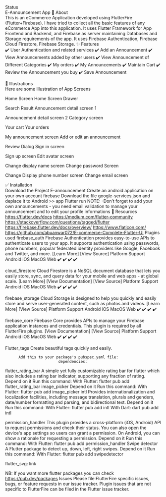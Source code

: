 Status <br>
          E-Announcement App
🎯 About <br>
This is an eCommerce Application developed using FlutterFire (Flutter+Firebase). I have tried to collect all the basic features of any eCommerce App into this application. It uses Flutter Framework for App Frontend and Backend, and Firebase as server maintaining Databases and Storage requirements of the app. It uses Firebase Authentication, Firebase Cloud Firestore, Firebase Storage.
✨ Features <br>
✔️ User Authentication and related services
✔️ Add an Announcement
✔️ View Announcements added by other users
✔️ View Announcement of Different Categories
✔️ My orders
✔️ My Announcements
✔️ Maintain Cart
✔️ Review the Announcement you buy
✔️ Save Announcement

🏁 Illustrations <br>
Here are some Illustration of App Screens
 
 
Home Screen                                           Home Screen Drawer
                  
Search Result                      Announcement detail screen 1 
                     
Announcement detail screen 2        Category screen 
                  
Your cart                                    Your orders
                                                           


My announcement screen           Add or edit an announcement
                     



   Review Dialog                               Sign in screen
                           
Sign up screen                Edit avatar screen 
                         
                                                         





Change display name screen       Change password Screen
                 



Change Display phone number screen             Change  email screen
                              
✅ Installation<br>
Download the Project E-announcement
Create an android application on your own account firebase 
Download the file google-services.json and deplace it to Android >> app 
Flutter run 
NOTE: -Don’t forget to add your own announcements
         - you need email validation to manage your announcement and to edit your profile informations
🚀 Resources <br>
https://flutter.dev/docs
https://medium.com/flutter-community
https://stackoverflow.com/questions/tagged/flutter
https://firebase.flutter.dev/docs/overview/
https://www.flaticon.com/
https://github.com/abuanwar072/E-commerce-Complete-Flutter-UI
Plugins used
firebase_auth
Firebase Authentication provides easy-to-use APIs to authenticate users to your app. It supports authentication using passwords, phone numbers, popular federated identity providers like Google, Facebook and Twitter, and more. [Learn More]
[View Source]
Platform Support
Android
iOS
MacOS
Web
✔️
✔️
    ✔️
✔️


cloud_firestore
Cloud Firestore is a NoSQL document database that lets you easily store, sync, and query data for your mobile and web apps - at global scale. [Learn More]
[View Documentation] [View Source]
Platform Support
Android
iOS
MacOS
Web
✔️
✔️
    ✔️
✔️

 
firebase_storage
Cloud Storage is designed to help you quickly and easily store and serve user-generated content, such as photos and videos. [Learn More]
[View Source]
Platform Support
Android
iOS
MacOS
Web
✔️
✔️
    ✔️
✔️

 
firebase_core
Firebase Core provides APIs to manage your Firebase application instances and credentials. This plugin is required by all FlutterFire plugins.
[View Documentation] [View Source]
Platform Support
Android
iOS
MacOS
Web
✔️
✔️
    ✔️
   ✔️                 








                                        
Flutter_tags 
Create beautiful tags quickly and easily.

          Add this to your package's pubspec.yaml file:
                            dependencies:
flutter_rating_bar 
A simple yet fully customizable rating bar for flutter which also includes a rating bar indicator, supporting any fraction of rating.
Depend on it
                 Run this command:
                  With Flutter:
                                  flutter pub add flutter_rating_bar
image_picker
Depend on it
                 Run this command:
                  With Flutter:
                                  flutter pub add image_picker
intl
     Provides internationalization and localization facilities, including message          translation, plurals and genders, date/number formatting and parsing, and bidirectional text.
            Depend on it
                 Run this command:
                  With Flutter:
                             flutter pub add intl
                  With Dart:
                             dart pub add intl


permission_handler
This plugin provides a cross-platform (iOS, Android) API to request permissions and check their status. You can also open the device's app settings so users can grant a permission.
On Android, you can show a rationale for requesting a permission.
Depend on it
              Run this command:
                              With Flutter:
                  flutter pub add permission_handler
Swipe detector
A Flutter package to detect up, down, left, right swipes.
Depend on it
                Run this command:
                       With Flutter:
                               flutter pub add swipedetector

  
flutter_svg: 
link



 
NB: If you want more flutter packages you can check 
https://pub.dev/packages
Issues
Please file FlutterFire specific issues, bugs, or feature requests in our issue tracker.
Plugin issues that are not specific to FlutterFire can be filed in the Flutter issue tracker.

